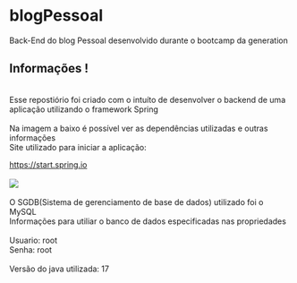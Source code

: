 # blogPessoal
Back-End do blog Pessoal desenvolvido durante o bootcamp da generation
<br>
<h2> Informações ! </h2>
<br>
Esse repostiório foi criado com o intuíto de desenvolver o backend de uma aplicação utilizando o framework Spring
<br>

<br>
Na imagem a baixo é possível ver as dependências utilizadas e outras informações 
<br>
Site utilizado para iniciar a aplicação:

<a> https://start.spring.io </a>
<br>
<br>
<img src="https://media.discordapp.net/attachments/965642378788634665/982291455039139900/unknown.png?width=1200&height=395"></img>
<br>
<br>
O SGDB(Sistema de gerenciamento de base de dados) utilizado foi o MySQL
<br>
Informações para utiliar o banco de dados especificadas nas propriedades
<br><br>
Usuario: root
<br>
Senha: root
<br>
<br>
Versão do java utilizada: 17
